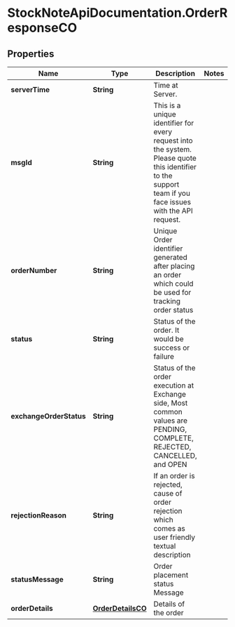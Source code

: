 # StockNoteApiDocumentation.OrderResponseCO

## Properties
Name | Type | Description | Notes
------------ | ------------- | ------------- | -------------
**serverTime** | **String** | Time at Server. | 
**msgId** | **String** | This is a unique identifier for every request into the system. Please quote this identifier to the support team if you face issues with the API request. | 
**orderNumber** | **String** | Unique Order identifier generated after placing an order which could be used for tracking order status  | 
**status** | **String** | Status of the order. It would be success or failure | 
**exchangeOrderStatus** | **String** | Status of the order execution at Exchange side, Most common values are PENDING, COMPLETE, REJECTED, CANCELLED, and OPEN | 
**rejectionReason** | **String** | If an order is rejected, cause of order rejection which comes as user friendly textual description  | 
**statusMessage** | **String** | Order placement status Message | 
**orderDetails** | [**OrderDetailsCO**](OrderDetailsCO.md) | Details of the order | 


